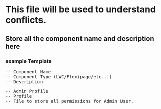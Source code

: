 # This file will be used to understand conflicts.
## Store all the component name and description here


### example Template
<pre>
-- Component Name
-- Component Type (LWC/Flexipage/etc...)
-- Description
</pre>

<pre>
-- Admin Profile
-- Profile
-- File to store all permissions for Admin User.
</pre>